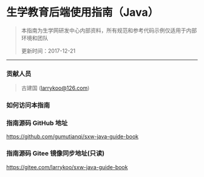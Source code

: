 # 生学教育后端使用指南（Java）

> 本指南为生学网研发中心内部资料，所有规范和参考代码示例仅适用于内部环境和团队
>
> 更新时间：2017-12-21

---

### 贡献人员

> 古建国 (larrykoo@126.com)
> 


### 如何访问本指南



### 指南源码 GitHub 地址

https://github.com/gumutianqi/sxw-java-guide-book

### 指南源码 Gitee 镜像同步地址(只读)

https://gitee.com/larrykoo/sxw-java-guide-book